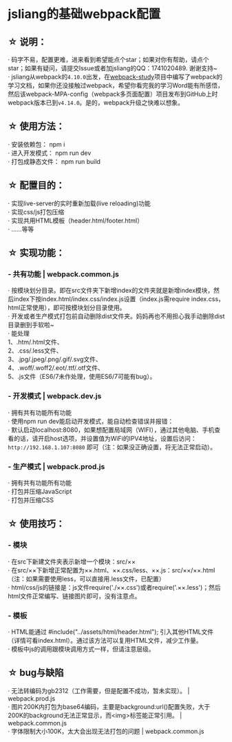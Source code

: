 jsliang的基础webpack配置
======

## ☆ 说明：
· 码字不易，配置更难，进来看到希望能点个star；如果对你有帮助，请点个star；如果有疑问，请提交Issue或者加jsliang的QQ：1741020489. 谢谢支持~  
· jsliang从webpack的`4.10.0`出发，在<a href="https://github.com/LiangJunrong/webpack-study" >webpack-study</a>项目中编写了webpack的学习文档，如果你还没接触过webpack，希望你看完我的学习Word能有所感悟，然后该webpack-MPA-config（webpack多页面配置）项目发布到GitHub上时webpack版本已到`v4.14.0`。是的，webpack升级之快难以想象。  

## ☆ 使用方法：
· 安装依赖包：     npm i  
· 进入开发模式：   npm run dev  
· 打包成静态文件： npm run build  

## ☆ 配置目的：
· 实现live-server的实时重新加载(live reloading)功能  
· 实现css/js打包压缩  
· 实现共用HTML模板（header.html/footer.html）  
· ……等等  

## ☆ 实现功能：
### - 共有功能 | webpack.common.js
· 按模块划分目录。即在src文件夹下新增index的文件夹就是新增index模块，然后index下按index.html/index.css/index.js设置（index.js需require index.css，html正常使用），即可按模块划分目录使用。  
· 开发或者生产模式打包前自动删除dist文件夹。妈妈再也不用担心我手动删除dist目录删到手软啦~  
· 能处理<br>
1、.htm/.html文件、<br>
2、.css/.less文件、<br>
3、.jpg/.jpeg/.png/.gif/.svg文件、<br>
4、.woff/.woff2/.eot/.ttf/.otf文件、<br>
5、.js文件（ES6/7未作处理，使用ES6/7可能有bug）。  

### - 开发模式 | webpack.dev.js
· 拥有共有功能所有功能  
· 使用npm run dev能启动开发模式，能自动检查错误并报错：  
· 默认启动localhost:8080，如果想配置局域网（WIFI），通过其他电脑、手机查看的话，请开启host选项，并设置值为WiFi的IPV4地址，设置后访问： `http://192.168.1.107:8080` 即可（注：如果没正确设置，将无法正常启动）。  

### - 生产模式 | webpack.prod.js
· 拥有共有功能所有功能  
· 打包并压缩JavaScript  
· 打包并压缩CSS  

## ☆ 使用技巧：
### - 模块
· 在src下新建文件夹表示新增一个模块：src/××  
· 在src/××下新增正常配置为××.html、××.css/less、××.js：src/××/××.html（注：如果需要使用less，可以直接用.less文件，已配置）  
· html/css/js的链接是：js文件require('./××.css')或者require('.××.less')；然后html文件正常编写、链接图片即可，没有注意点。  

### - 模板
· HTML能通过 #include("../assets/html/header.html"); 引入其他HTML文件（详情可看index.html）。通过该方法可以复用HTML文件，减少工作量。  
· 模板中js的调用跟模块调用方式一样，但请注意层级。  

## ☆ bug与缺陷
· 无法转编码为gb2312（工作需要，但是配置不成功，暂未实现）。 | webpack.prod.js  
· 图片200K内打包为base64编码，主要是background:url()配置失败，大于200K的background无法正常显示，而&lt;img&gt;标签能正常引用。 | webpack.common.js  
· 字体限制大小100K，太大会出现无法打包的问题 | webpack.common.js  
